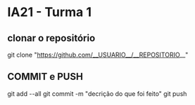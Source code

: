 # IA21 - Turma 1

## clonar o repositório

git clone "https://github.com/__USUARIO__/__REPOSITORIO__"

## COMMIT e PUSH

git add --all
git commit -m "decrição do que foi feito"
git push